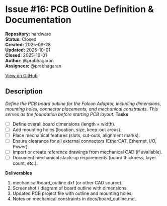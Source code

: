 # Issue #16: PCB Outline Definition & Documentation

**Repository:** hardware  
**Status:** Closed  
**Created:** 2025-09-28  
**Updated:** 2025-10-01  
**Closed:** 2025-10-01  
**Author:** @prabhagaran  
**Assignees:** @prabhagaran  

[View on GitHub](https://github.com/Simtestlab/hardware/issues/16)

## Description

_Define the PCB board outline for the Falcon Adaptor, including dimensions, mounting holes, connector placements, and mechanical constraints. This serves as the foundation before starting PCB layout._
**Tasks**

- [ ]  Define overall board dimensions (length × width).
- [ ]  Add mounting holes (location, size, keep-out areas).
- [ ]  Place mechanical features (slots, cut-outs, alignment marks).
- [ ]  Ensure clearance for all external connectors (EtherCAT, Ethernet, I/O, Power).
- [ ]  Import or create reference drawings from mechanical CAD (if available).
- [ ]  Document mechanical stack-up requirements (board thickness, layer count, etc.).

**Deliverables**

1. mechanical/board_outline.dxf (or other CAD source).
2. Screenshot / diagram of board outline with dimensions.
3. Updated PCB project file with outline and mounting holes.
4. Notes on mechanical constraints in docs/board_outline.md.